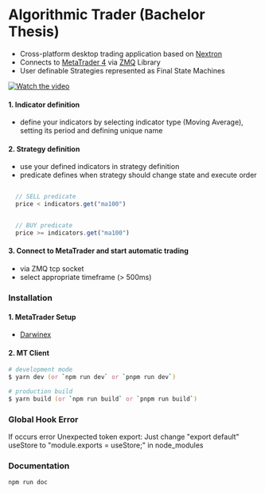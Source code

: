 

# Algorithmic Trader (Bachelor Thesis) 

- Cross-platform desktop trading application based on [Nextron][next]
- Connects to [MetaTrader 4][mt4] via [ZMQ][zmq] Library
- User definable Strategies represented as Final State Machines

[![Watch the video](https://i.ibb.co/cCLw9FP/bc-title.png)](https://youtu.be/Iulm3En2sMM)

#### 1. Indicator definition

- define your indicators by selecting indicator type (Moving Average), setting its period and defining unique name

#### 2. Strategy definition

- use your defined indicators in strategy definition
- predicate defines when strategy should change state and execute order

```javascript

  // SELL predicate  
  price < indicators.get("ma100")

```

```javascript

  // BUY predicate
  price >= indicators.get("ma100")

```

#### 3. Connect to MetaTrader and start automatic trading

- via ZMQ tcp socket
- select appropriate timeframe (> 500ms)

### Installation

#### 1. MetaTrader Setup

- [Darwinex][dwx]

#### 2. MT Client

```zsh
# development mode
$ yarn dev (or `npm run dev` or `pnpm run dev`)

# production build
$ yarn build (or `npm run build` or `pnpm run build`)
```

### Global Hook Error

If occurs error Unexpected token export: 
Just change "export default" useStore to "module.exports = useStore;" in node_modules

### Documentation

```console
npm run doc
```

[next]: https://github.com/saltyshiomix/nextron
[mt4]: https://www.metatrader4.com/en
[zmq]: https://zeromq.org/
[dwx]: https://github.com/darwinex/DarwinexLabs/tree/master/tools/dwx_zeromq_connector


